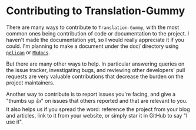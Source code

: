 
Contributing to Translation-Gummy
============================

There are many ways to contribute to `Translation-Gummy`, with the most common ones being contribution of code or documentation to the project. I haven't made the documentation yet, so I would really appreciate it if you could. I'm planning to make a document under the doc/ directory using [`pelican`](https://docs.getpelican.com/en/stable/) or [`Mkdocs`](https://www.mkdocs.org/).

But there are many other ways to help. In particular answering queries on the issue tracker, investigating bugs, and reviewing other developers' pull requests are very valuable contributions that decrease the burden on the project maintainers.

Another way to contribute is to report issues you're facing, and give a "thumbs up 👍" on issues that others reported and that are relevant to you. It also helps us if you spread the word: reference the project from your blog and articles, link to it from your website, or simply star it in GitHub to say "I use it".